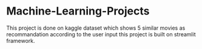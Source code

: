 # Machine-Learning-Projects
This project is done on kaggle dataset which shows 5 similar movies as 
recommandation according to the user input
this project is built on streamlit framework.

